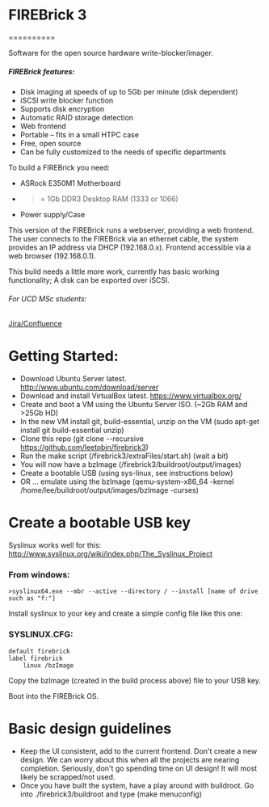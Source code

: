 # FIREBrick 3
==========

Software for the open source hardware write-blocker/imager.

##### FIREBrick features:

* Disk imaging at speeds of up to 5Gb per minute (disk dependent)
* iSCSI write blocker function
* Supports disk encryption
* Automatic RAID storage detection
* Web frontend
* Portable – fits in a small HTPC case
* Free, open source
* Can be fully customized to the needs of specific departments

To build a FIREBrick you need:

* ASRock E350M1 Motherboard
* >= 1Gb DDR3 Desktop RAM (1333 or 1066)
* Power supply/Case

This version of the FIREBrick runs a webserver, providing a web frontend. The user connects to the FIREBrick via an ethernet cable, the system provides an IP address via DHCP (192.168.0.x). Frontend accessible via a web browser (192.168.0.1).

This build needs a little more work, currently has basic working functionality; A disk can be exported over iSCSI.

###### For UCD MSc students:
[Jira/Confluence](https://firebrick.atlassian.net/wiki/display/SC/Build+notes)


# Getting Started:

* Download Ubuntu Server latest. http://www.ubuntu.com/download/server
* Download and install VirtualBox latest. https://www.virtualbox.org/
* Create and boot a VM using the Ubuntu Server ISO. (~2Gb RAM and >25Gb HD)
* In the new VM install git, build-essential, unzip on the VM (sudo apt-get install git build-essential unzip)
* Clone this repo (git clone --recursive https://github.com/leetobin/firebrick3)
* Run the make script (/firebrick3/extraFiles/start.sh) (wait a bit)
* You will now have a bzImage (/firebrick3/buildroot/output/images)
* Create a bootable USB (using sys-linux, see instructions below)
* OR ... emulate using the bzImage (qemu-system-x86_64 -kernel /home/lee/buildroot/output/images/bzImage -curses)
 

# Create a bootable USB key

Syslinux works well for this:
http://www.syslinux.org/wiki/index.php/The_Syslinux_Project

### From windows:

	>syslinux64.exe --mbr --active --directory / --install [name of drive such as "f:"]

Install syslinux to your key and create a simple config file like this one:

### SYSLINUX.CFG:
		
	default firebrick
	label firebrick
		linux /bzImage

Copy the bzImage (created in the build process above) file to your USB key.

Boot into the FIREBrick OS.

# Basic design guidelines

* Keep the UI consistent, add to the current frontend. Don't create a new design. We can worry about this when all the projects are nearing completion. Seriously, don't go spending time on UI design! It will most likely be scrapped/not used.
* Once you have built the system, have a play around with buildroot. Go into ./firebrick3/buildroot and type (make menuconfig)
